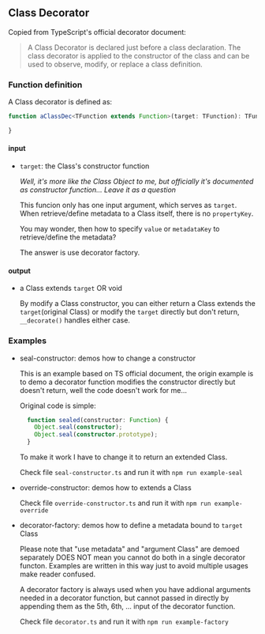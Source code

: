 ## Class Decorator

Copied from TypeScript's official decorator document:

> A Class Decorator is declared just before a class declaration. The class decorator is applied to the constructor of the class and can be used to observe, modify, or replace a class definition. 

### Function definition

A Class decorator is defined as:

```ts
function aClassDec<TFunction extends Function>(target: TFunction): TFunction | void {

}
```

#### input
 
  - `target`: the Class's constructor function

    *Well, it's more like the Class Object to me, but officially it's documented as constructor function...*
    *Leave it as a question*

    This funcion only has one input argument, which serves as `target`.
    When retrieve/define metadata to a Class itself, there is no `propertyKey`.

    You may wonder, then how to specify `value` or `metadataKey` to retrieve/define the metadata?
 
    The answer is use decorator factory.

#### output

  - a Class extends `target` OR void

    By modify a Class constructor, 
    you can either return a Class extends the `target`(original Class) 
    or modify the `target` directly but don't return, `__decorate()` handles either case.


### Examples

  - seal-constructor: demos how to change a constructor

    This is an example based on TS official document,
    the origin example is to demo a decorator function modifies the constructor directly
    but doesn't return, well the code doesn't work for me...

    Original code is simple:

    ```ts
      function sealed(constructor: Function) {
        Object.seal(constructor);
        Object.seal(constructor.prototype);
      }
    ```

    To make it work I have to change it to return an extended Class.

    Check file `seal-constructor.ts` and run it with `npm run example-seal`

  - override-constructor: demos how to extends a Class

    Check file `override-constructor.ts` and run it with `npm run example-override`

  - decorator-factory: demos how to define a metadata bound to `target` Class

    Please note that "use metadata" and "argument Class" are demoed separately 
    DOES NOT mean you cannot do both in a single decorator functon. 
    Examples are written in this way just to avoid multiple usages make reader confused.

    A decorator factory is always used when you have addional arguments needed in a decorator function,
    but cannot passed in directly by appending them as the 5th, 6th, ... input of the decorator function.

    Check file `decorator.ts` and run it with `npm run example-factory`
